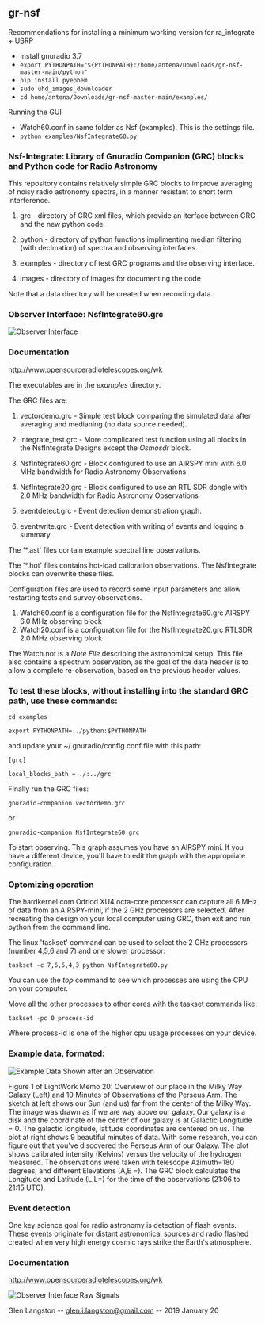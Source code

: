 ## gr-nsf

Recommendations for installing a minimum working version for ra_integrate + USRP

 - Install gnuradio 3.7
 - ```export PYTHONPATH="${PYTHONPATH}:/home/antena/Downloads/gr-nsf-master-main/python"```
 - ```pip install pyephem ```
 - ```sudo uhd_images_downloader```
 - ```cd home/antena/Downloads/gr-nsf-master-main/examples/```

Running the GUI
 - Watch60.conf in same folder as Nsf (examples). This is the settings file.
 - ```python examples/NsfIntegrate60.py```



### Nsf-Integrate: Library of Gnuradio Companion (GRC) blocks and Python code for Radio Astronomy

This repository contains relatively simple GRC blocks to improve averaging of
noisy radio astronomy spectra, in a manner resistant to short term interference.

1. grc - directory of GRC xml files, which provide an iterface between GRC and the new python code

1. python - directory of python functions implimenting median filtering (with decimation) of spectra and observing interfaces.

1. examples - directory of test GRC programs and the observing interface.

1. images - directory of images for documenting the code

Note that a data directory will be created when recording data.

### Observer Interface: NsfIntegrate60.grc

![Observer Interface](/images/NsfIntegrate.png)

### Documentation

http://www.opensourceradiotelescopes.org/wk

The executables are in the _examples_ directory.

The GRC files are:

1. vectordemo.grc - Simple test block comparing the simulated data after averaging and medianing (no data source needed).

1. Integrate_test.grc - More complicated test function using all blocks in the NsfIntegrate Designs except
the *Osmosdr* block.

1. NsfIntegrate60.grc - Block configured to use an AIRSPY mini with 6.0 MHz bandwidth for Radio Astronomy Observations

1. NsfIntegrate20.grc - Block configured to use an RTL SDR dongle with 2.0 MHz bandwidth for Radio Astronomy Observations

1. eventdetect.grc - Event detection demonstration graph.

1. eventwrite.grc - Event detection with writing of events and logging a summary.

The '*.ast' files contain example spectral line observations. 

The '*.hot' files contains hot-load calibration observations.  The NsfIntegrate blocks can overwrite these files.

Configuration files are used to record some input parameters and allow restarting tests and survey observations.

1.  Watch60.conf is a configuration file for the NsfIntegrate60.grc AIRSPY 6.0 MHz observing block
2.  Watch20.conf is a configuration file for the NsfIntegrate20.grc RTLSDR 2.0 MHz observing block

The Watch.not is a *Note File* describing the astronomical setup.  This file also contains a spectrum observation,
as the goal of the data header is to allow a complete re-observation, based on the previous header values.

### To test these blocks, without installing into the standard GRC path, use these commands:

`cd examples`

`export PYTHONPATH=../python:$PYTHONPATH`

and update your ~/.gnuradio/config.conf file with this path:

`[grc]`

`local_blocks_path = ./:../grc`

Finally run the GRC files:

`gnuradio-companion vectordemo.grc`

or 

`gnuradio-companion NsfIntegrate60.grc`

To start observing.  This graph assumes you have an AIRSPY mini.  If you have a different device, you'll have
to edit the graph with the appropriate configuration.

### Optomizing operation

The hardkernel.com Odriod XU4 octa-core processor can capture all 6 MHz of data from an AIRSPY-mini, if the 2 GHz processors are selected.  After recreating the design on your local computer using GRC, then exit and run python from the command line.

The linux 'taskset' command can be used to select the 2 GHz processors (number 4,5,6 and 7) and one slower processor:

`taskset -c 7,6,5,4,3 python NsfIntegrate60.py`

You can use the _top_ command to see which processes are using the CPU on your computer.

Move all the other processes to other cores with the taskset commands like:

`taskset -pc 0 process-id`

Where process-id is one of the higher cpu usage processes on your device.

### Example data, formated:

![Example Data Shown after an Observation](images/LightWork20Figure1.png)

Figure 1 of LightWork Memo 20: Overview of our place in the Milky Way Galaxy (Left) and 10 Minutes of Observations of the Perseus Arm. The sketch at left shows our Sun (and us) far from the center of the Milky Way. The image was drawn as if we are way above our galaxy. Our galaxy is a disk and the coordinate of the center of our galaxy is at Galactic Longitude = 0. The galactic longitude, latitude coordinates are centered on us. The plot at right shows 9 beautiful minutes of data. With some research, you can figure out that you’ve discovered the Perseus Arm of our Galaxy. The plot shows calibrated intensity (Kelvins) versus the velocity of the hydrogen measured. The observations were taken with telescope Azimuth=180 degrees, and different Elevations (A,E =). The GRC block calculates the Longitude and Latitude (L,L=) for the time of the observations (21:06 to 21:15 UTC).

### Event detection

One key science goal for radio astronomy is detection of flash events.  These events originate for distant astronomical sources
and radio flashed created when very high energy cosmic rays strike the Earth's atmosphere. 

### Documentation

http://www.opensourceradiotelescopes.org/wk

![Observer Interface Raw Signals](/images/NsfIntegrateRaw.png)

Glen Langston -- glen.i.langston@gmail.com -- 2019 January 20
